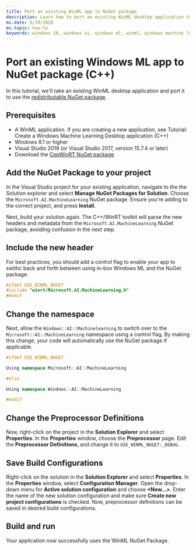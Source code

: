 ```yaml
---
title: Port an existing WinML app to NuGet package
description: Learn how to port an existing WinML desktop application to use the redistributable NuGet package.
ms.date: 5/19/2020
ms.topic: how-to
keywords: windows 10, windows ai, windows ml, winml, windows machine learning, NuGet
---
```


# Port an existing Windows ML app to NuGet package (C++) 

In this tutorial, we'll take an existing WinML desktop application and port it to use the [redistributable NuGet package](https://www.nuget.org/packages/Microsoft.AI.MachineLearning/). 

## Prerequisites

* A WinML application. If you are creating a new application, see Tutorial: Create a Windows Machine Learning Desktop application (C++) 
* Windows 8.1 or higher 
* Visual Studio 2019 (or Visual Studio 2017, version 15.7.4 or later)
* Download the [CppWinRT NuGet package](https://www.nuget.org/packages/Microsoft.Windows.CppWinRT/)

## Add the NuGet Package to your project

In the Visual Studio project for your existing application, navigate to the the Solution explorer and select **Manage NuGet Packages for Solution**. Choose the `Microsoft.AI.MachineLearning` NuGet package. Ensure you're adding to the correct project, and press **Install**.

Next, build your solution again. The C++/WinRT toolkit will parse the new headers and metadata from the `Microsoft.AI.MachineLearning` NuGet package, avoiding confusion in the next step.

## Include the new header

For best practices, you should add a control flag to enable your app to swithc back and forth between using in-box Windows ML and the NuGet package.

```c++
#ifdef USE_WINML_NUGET
#include "winrt/Microsoft.AI.MachineLearning.h" 
#endif
```

## Change the namespace

Next, allow the `Windows::AI::Machinelearning` to switch over to the `Microsoft::AI::MachineLearning` namespace using a control flag. By making this change, your code will automatically use the NuGet package if applicable.

```c++
#ifdef USE_WINML_NUGET 

Using namespace Microsoft::AI::MachineLearning 

#else 

Using namespace Windows::AI::MachineLearning 

#endif 
```

## Change the Preprocessor Definitions

Now, right-click on the project in the **Solution Explorer** and select **Properties**. In the **Properties** window, choose the **Preprocessor** page. Edit the **Preprocessor Definitions**, and change it to `USE_WINML_NUGET:_DEBUG`.

## Save Build Configurations

Right-click on the solution in the **Solution Explorer** and select **Properties**. In the **Properties** window, select **Configuration Manager**. Open the drop-down menu for **Active solution configuration** and choose **<New...>**. Enter the name of the new solution configuration and make sure **Create new project configurations** is checked. Now, preprocessor definitions can be saved in desired build configurations. 

## Build and run

Your application now successfully uses the WinML NuGet Package.
